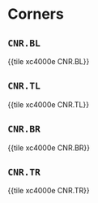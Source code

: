 # Corners


## `CNR.BL`

{{tile xc4000e CNR.BL}}


## `CNR.TL`

{{tile xc4000e CNR.TL}}


## `CNR.BR`

{{tile xc4000e CNR.BR}}


## `CNR.TR`

{{tile xc4000e CNR.TR}}
